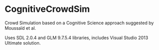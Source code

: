 # CognitiveCrowdSim
Crowd Simulation based on a Cognitive Science approach suggested by Moussaïd et al.

Uses SDL 2.0.4 and GLM 9.7.5.4 libraries, includes Visual Studio 2013 Ultimate solution.
